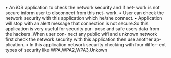 • An iOS application to check the network security and if net-
work is not secure inform user to disconnect from this net-
work.
• User can check the network security with this application
which he/she connect.
• Application will stop with an alert message that connection is
not secure.So this application is very useful for security pur-
pose and safe users data from the hackers .When user con-
nect any public wifi and unknown network first check the
network security with this application then use another ap-
plication.
• In this application network security checking with four differ-
ent types of security like WPA,WPA2,WPA3,Unkown

